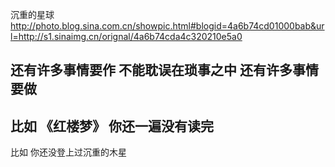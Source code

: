 沉重的星球
http://photo.blog.sina.com.cn/showpic.html#blogid=4a6b74cd01000bab&url=http://s1.sinaimg.cn/orignal/4a6b74cda4c320210e5a0
 
 
还有许多事情要作
不能耽误在琐事之中
还有许多事情要做
-------
比如
《红楼梦》
你还一遍没有读完
-------
比如
你还没登上过沉重的木星
 
 
